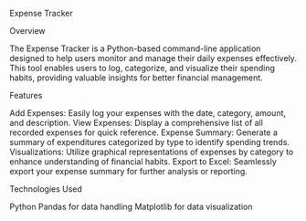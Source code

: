 Expense Tracker


Overview

The Expense Tracker is a Python-based command-line application designed to help users monitor and manage their daily expenses effectively. This tool enables users to log, categorize, and visualize their spending habits, providing valuable insights for better financial management.


Features

Add Expenses: Easily log your expenses with the date, category, amount, and description.
View Expenses: Display a comprehensive list of all recorded expenses for quick reference.
Expense Summary: Generate a summary of expenditures categorized by type to identify spending trends.
Visualizations: Utilize graphical representations of expenses by category to enhance understanding of financial habits.
Export to Excel: Seamlessly export your expense summary for further analysis or reporting.



Technologies Used

Python
Pandas for data handling
Matplotlib for data visualization
